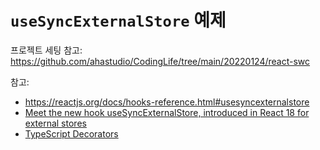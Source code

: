 # `useSyncExternalStore` 예제

프로젝트 세팅 참고:
<https://github.com/ahastudio/CodingLife/tree/main/20220124/react-swc>

참고:

- <https://reactjs.org/docs/hooks-reference.html#usesyncexternalstore>
- [Meet the new hook useSyncExternalStore, introduced in React 18 for external stores](https://blog.saeloun.com/2021/12/30/react-18-usesyncexternalstore-api)
- [TypeScript Decorators](https://www.typescriptlang.org/docs/handbook/decorators.html)
